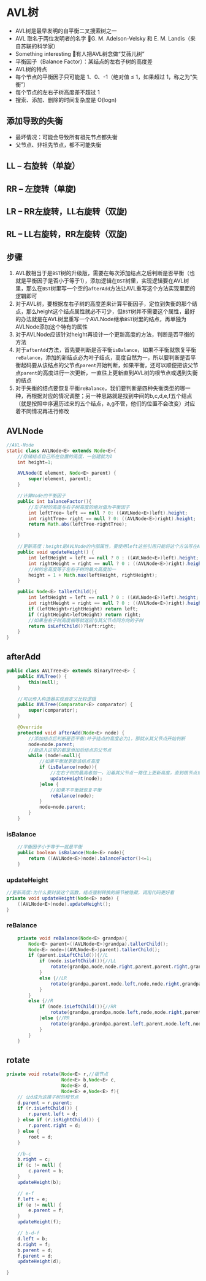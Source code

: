 # AVL树 

-  AVL树是最早发明的自平衡二叉搜索树之一
-  AVL 取名于两位发明者的名字 G. M. Adelson-Velsky 和 E. M. Landis（来自苏联的科学家）
-  Something interesting 有人把AVL树念做“艾薇儿树”
- 平衡因子（Balance Factor）：某结点的左右子树的高度差 
-  AVL树的特点 
  - 每个节点的平衡因子只可能是 1、0、-1（绝对值 ≤ 1，如果超过 1，称之为“失衡”） 
  - 每个节点的左右子树高度差不超过 1 
  - 搜索、添加、删除的时间复杂度是 O(logn)

## 添加导致的失衡

- 最坏情况：可能会导致所有祖先节点都失衡 
-  父节点、非祖先节点，都不可能失衡

## LL – 右旋转（单旋）



## RR – 左旋转（单旋)



## LR – RR左旋转，LL右旋转（双旋)



## RL – LL右旋转，RR左旋转（双旋)



## 步骤

1. AVL数相当于是`BST`树的升级版，需要在每次添加结点之后判断是否平衡（也就是平衡因子是否小于等于1），添加逻辑在`BST`树里，实现逻辑要在AVL树里，那么在`BST`树里写一个空的`afterAdd`方法让AVL重写这个方法实现里面的逻辑即可
2. 对于AVL树，要根据左右子树的高度差来计算平衡因子，定位到失衡的那个结点，那么height这个结点属性就必不可少，但`BST`树并不需要这个属性，最好的办法就是在AVL树里重写一个AVLNode继承`BST`树里的结点，再单独为AVLNode添加这个特有的属性
3. 对于AVLNode应该针对height再设计一个更新高度的方法，判断是否平衡的方法
4. 对于`afterAdd`方法，首先要判断是否平衡`isBalance`，如果不平衡就恢复平衡`reBalance`，添加的新结点必为叶子结点，高度自然为一，所以要判断是否平衡起码要从该结点的父节点`parent`开始判断，如果平衡，还可以顺便把该父节点`parent`的高度进行一次更新，一直往上更新直到AVL树的根节点或遇到失衡的结点
5. 对于失衡的结点要恢复平衡`reBalance`，我们要判断是四种失衡类型的哪一种，再根据对应的情况调整；另一种思路就是找到中间的b,c,d,e,f五个结点（就是按照中序遍历过来的五个结点，a,g不管，他们的位置不会改变）对应着不同情况再进行修改

## AVLNode

```java
//AVL-Node
static class AVLNode<E> extends Node<E>{
    //存储结点自己所在位置的高度，一创建就为1
    int height=1;

    AVLNode(E element, Node<E> parent) {
        super(element, parent);
    }

    //计算Node的平衡因子
    public int balanceFactor(){
        //左子树的高度与右子树高度的绝对值为平衡因子
        int leftTree= left == null ? 0: ((AVLNode<E>)left).height;
        int rightTree= right == null ? 0: ((AVLNode<E>)right).height;
        return Math.abs(leftTree-rightTree);

    }

    //更新高度：height是AVLNode的内部属性，要使用left这些引用只能将这个方法写在AVLNode类内部
    public void updateHeight() {
        int leftHeight = left == null ? 0 : ((AVLNode<E>)left).height;
        int rightHeight = right == null ? 0 : ((AVLNode<E>)right).height;
        //树的总高度等于左右子树的最大高度加一
        height = 1 + Math.max(leftHeight, rightHeight);
    }

    public Node<E> tallerChild(){
        int leftHeight = left == null ? 0 : ((AVLNode<E>)left).height;
        int rightHeight = right == null ? 0 : ((AVLNode<E>)right).height;
        if (leftHeight>rightHeight) return left;
        if (rightHeight>leftHeight) return right;
        //如果左右子树高度相等就返回与其父节点同方向的子树
        return isLeftChild()?left:right;
    }
}
```

## afterAdd

```java
public class AVLTree<E> extends BinaryTree<E> {
    public AVLTree() {
        this(null);
    }

    //可以传入构造器实现自定义比较逻辑
    public AVLTree(Comparator<E> comparator) {
        super(comparator);
    }

    @Override
    protected void afterAdd(Node<E> node) {
        //添加结点后判断是否平衡:叶子结点的高度必为1，那就从其父节点开始判断
        node=node.parent;
        //能进入这里的都是添加后结点的父节点
        while (node!=null){
            //如果平衡就更新该结点高度
            if (isBalance(node)){
                //左右子树的最高者加一，沿着其父节点一路往上更新高度，直到根节点或不平衡结点出现
                updateHeight(node);
            }else {
                //如果不平衡就恢复平衡
                reBalance(node);
            }
            node=node.parent;
        }
    }
```

### isBalance

```java
    //平衡因子小于等于一就是平衡
    public boolean isBalance(Node<E> node){
        return ((AVLNode<E>)node).balanceFactor()<=1;
    }
```

### updateHeight

```java
//更新高度:为什么要封装这个函数，结点强制转换的细节被隐藏，调用代码更好看
private void updateHeight(Node<E> node) {
    ((AVLNode<E>)node).updateHeight();
}
```

### reBalance

```java
    private void reBalance(Node<E> grandpa){
        Node<E> parent=((AVLNode<E>)grandpa).tallerChild();
        Node<E> node=((AVLNode<E>)parent).tallerChild();
        if (parent.isLeftChild()){//L
            if (node.isLeftChild()){//LL
                rotate(grandpa,node,node.right,parent,parent.right,grandpa);
            }
            else {//LR
                rotate(grandpa,parent,node.left,node,node.right,grandpa);
            }
        }
        else {//R
            if (node.isLeftChild()){//RR
                rotate(grandpa,grandpa,node.left,node,node.right,parent);
            }else {//RR
                rotate(grandpa,grandpa,parent.left,parent,node.left,node);
            }
        }
    }
```

## rotate

```java
private void rotate(Node<E> r,//根节点
                    Node<E> b,Node<E> c,
                    Node<E> d,
                    Node<E> e,Node<E> f){
    // 让d成为这棵子树的根节点
    d.parent = r.parent;
    if (r.isLeftChild()) {
        r.parent.left = d;
    } else if (r.isRightChild()) {
        r.parent.right = d;
    } else {
        root = d;
    }

    //b-c
    b.right = c;
    if (c != null) {
        c.parent = b;
    }
    updateHeight(b);

    // e-f
    f.left = e;
    if (e != null) {
        e.parent = f;
    }
    updateHeight(f);

    // b-d-f
    d.left = b;
    d.right = f;
    b.parent = d;
    f.parent = d;
    updateHeight(d);

}
```